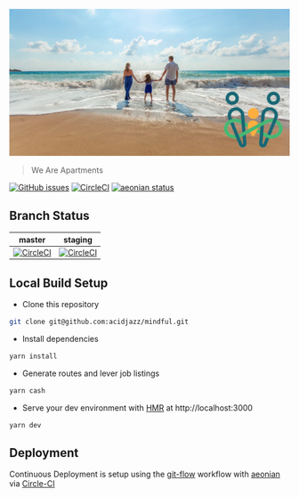 <p align="center">
  <img src="https://github.com/acidjazz/mindful/blob/master/static/mindful.jpg" alt="mindful family solutions"/>
</p>

> We Are Apartments

[![GitHub issues](https://img.shields.io/github/issues/acidjazz/mindful.svg)](https://github.com/acidjazz/mindful/issues)
[![CircleCI](https://img.shields.io/circleci/project/github/acidjazz/mindful.svg)](https://circleci.com/gh/acidjazz/mindful/)
[![aeonian status](https://img.shields.io/badge/%C3%A6onian-deployed-green.svg)](https://github.com/acidjazz/aeonian)
<a href="https://github.com/nuxt/nuxt.js/"><img src="https://img.shields.io/badge/nuxt.js-v2.8.1-800080.svg?style=flat-square" alt=""/></a>

## Branch Status

master | staging
--- | ---
[![CircleCI](https://circleci.com/gh/acidjazz/mindful/tree/master.svg?style=shield)](https://circleci.com/gh/acidjazz/mindful/tree/master) | [![CircleCI](https://circleci.com/gh/acidjazz/mindful/tree/staging.svg?style=shield)](https://circleci.com/gh/acidjazz/mindful/tree/staging)

## Local Build Setup
* Clone this repository 
```bash
git clone git@github.com:acidjazz/mindful.git
```
* Install dependencies
```bash
yarn install
```
* Generate routes and lever job listings
```bash
yarn cash
```
* Serve your dev environment with [HMR](https://webpack.github.io/docs/hot-module-replacement.html) at http://localhost:3000
```bash
yarn dev
```

## Deployment
Continuous Deployment is setup using the [git-flow](http://nvie.com/posts/a-successful-git-branching-model/) workflow with [aeonian](https://github.com/acidjazz/aeonian) via [Circle-CI](https://circleci.com/gh/acidjazz/mindful)
